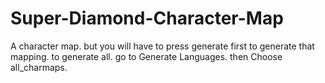 # Super-Diamond-Character-Map
A character map. but you will have to press generate first to generate that mapping. to generate all. go to Generate Languages. then Choose all_charmaps.
